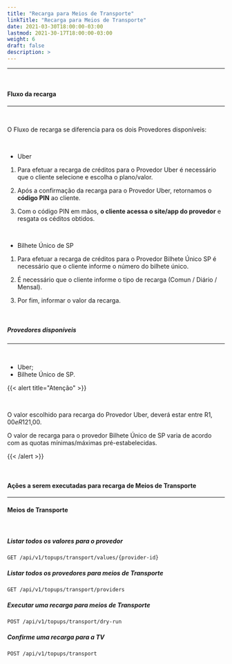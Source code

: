 ```yaml
---
title: "Recarga para Meios de Transporte"
linkTitle: "Recarga para Meios de Transporte"
date: 2021-03-30T18:00:00-03:00
lastmod: 2021-30-17T18:00:00-03:00
weight: 6
draft: false
description: >
---
```


---
<br>

#### **Fluxo da recarga**
---

<br>

O Fluxo de recarga se diferencia para os dois Provedores disponíveis:

<br>

- Uber

1) Para efetuar a recarga de créditos para o Provedor Uber é necessário que o cliente selecione e escolha o plano/valor.  

2) Após a confirmação da recarga para o Provedor Uber, retornamos o **código PIN** ao cliente.

3) Com o código PIN em mãos, **o cliente acessa o site/app do provedor** e resgata os céditos obtidos.

<br>

- Bilhete Único de SP


1) Para efetuar a recarga de créditos para o Provedor Bilhete Único SP é necessário que o cliente informe o número do bilhete único.  

2) É necessário que o cliente informe o tipo de recarga (Comun / Diário / Mensal).

3) Por fim, informar o valor da recarga.



<br>


##### **Provedores disponíveis**
---

<br>

- Uber;
- Bilhete Único de SP.

{{< alert title="Atenção" >}}

<br>

O valor escolhido para recarga do Provedor Uber, deverá estar entre R$1,00 e R$121,00.

O valor de recarga para o provedor Bilhete Único de SP varia de acordo com as quotas mínimas/máximas pré-estabelecidas. 

{{< /alert >}}


<br>


#### **Ações a serem executadas para recarga de Meios de Transporte**
---





#### **Meios de Transporte**

<br>

##### **Listar todos os valores para o provedor**

```http
GET /api/v1/topups/transport/values/{provider-id}
```


##### **Listar todos os provedores para meios de Transporte**

```http
GET /api/v1/topups/transport/providers
```


##### **Executar uma recarga para meios de Transporte**

```http
POST /api/v1/topups/transport/dry-run
```


##### **Confirme uma recarga para a TV**

```http
POST /api/v1/topups/transport
```


<br>


